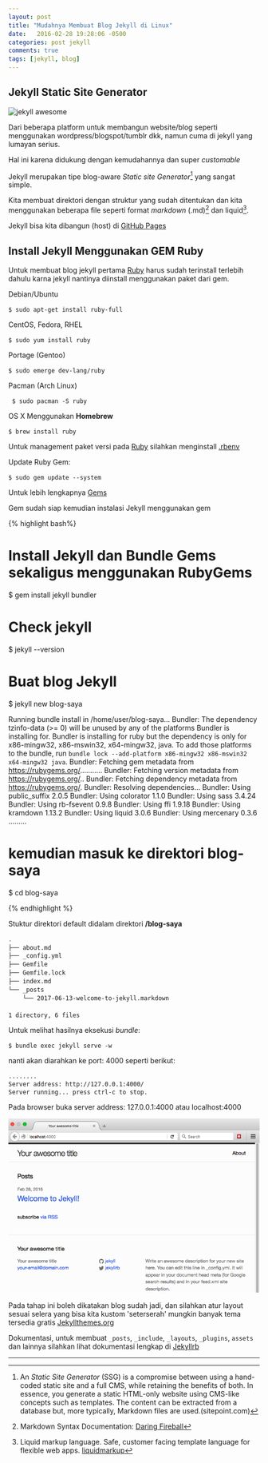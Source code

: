 ```yaml
---
layout: post
title: "Mudahnya Membuat Blog Jekyll di Linux"
date:   2016-02-28 19:28:06 -0500
categories: post jekyll
comments: true
tags: [jekyll, blog]
---
```


## Jekyll Static Site Generator

<img src="https://jekyllrb.com/img/octojekyll.png" alt="jekyll awesome" class="img-small" />

Dari beberapa platform untuk membangun website/blog seperti menggunakan wordpress/blogspot/tumblr dkk, namun cuma di jekyll yang lumayan serius.

Hal ini karena didukung dengan kemudahannya dan super *customable*

Jekyll merupakan tipe blog-aware *Static site Generator*[^1] yang sangat simple.

Kita membuat direktori dengan struktur yang sudah ditentukan dan kita menggunakan beberapa file seperti format *markdown* (.md)[^2] dan liquid[^3].

Jekyll bisa kita dibangun (host) di [GitHub Pages](https://pages.github.com/)

## Install Jekyll Menggunakan GEM Ruby

Untuk membuat blog jekyll pertama [Ruby] harus sudah terinstall terlebih dahulu karna jekyll nantinya diinstall menggunakan paket dari gem.

Debian/Ubuntu

    $ sudo apt-get install ruby-full

CentOS, Fedora, RHEL

    $ sudo yum install ruby

Portage (Gentoo)

    $ sudo emerge dev-lang/ruby

 Pacman (Arch Linux)

     $ sudo pacman -S ruby

OS X Menggunakan **Homebrew**

    $ brew install ruby

Untuk management paket versi pada [Ruby] silahkan menginstall [.rbenv](https://www.ruby-lang.org/en/documentation/installation/#rbenv) 

Update Ruby Gem:

    $ sudo gem update --system

Untuk lebih lengkapnya [Gems](https://rubygems.org/pages/download)

Gem sudah siap kemudian instalasi Jekyll menggunakan gem

{% highlight bash%}
# Install Jekyll dan Bundle Gems sekaligus menggunakan RubyGems
$ gem install jekyll bundler

# Check jekyll
$ jekyll --version

# Buat blog Jekyll
$ jekyll new blog-saya

Running bundle install in /home/user/blog-saya... 
Bundler: The dependency tzinfo-data (>= 0) will be unused by any of the platforms Bundler is installing for. Bundler is installing for ruby but the dependency is only for x86-mingw32, x86-mswin32, x64-mingw32, java. To add those platforms to the bundle, run `bundle lock --add-platform x86-mingw32 x86-mswin32 x64-mingw32 java`.
Bundler: Fetching gem metadata from https://rubygems.org/...........
Bundler: Fetching version metadata from https://rubygems.org/..
Bundler: Fetching dependency metadata from https://rubygems.org/.
Bundler: Resolving dependencies...
Bundler: Using public_suffix 2.0.5
Bundler: Using colorator 1.1.0
Bundler: Using sass 3.4.24
Bundler: Using rb-fsevent 0.9.8
Bundler: Using ffi 1.9.18
Bundler: Using kramdown 1.13.2
Bundler: Using liquid 3.0.6
Bundler: Using mercenary 0.3.6
.........

# kemudian masuk ke direktori blog-saya
$ cd blog-saya

{% endhighlight %}


Stuktur direktori default didalam direktori **/blog-saya** 

``` bash
.
├── about.md
├── _config.yml
├── Gemfile
├── Gemfile.lock
├── index.md
└── _posts
    └── 2017-06-13-welcome-to-jekyll.markdown

1 directory, 6 files

```

Untuk melihat hasilnya eksekusi *bundle*:

    $ bundle exec jekyll serve -w

nanti akan diarahkan ke port: 4000 seperti berikut:

    ........
    Server address: http://127.0.0.1:4000/
	Server running... press ctrl-c to stop.

Pada browser buka server address: 127.0.0.1:4000 atau localhost:4000

![Jekyll awesome](/assets/img/jk/loc.png)

Pada tahap ini boleh dikatakan blog sudah jadi, dan silahkan atur layout sesuai selera yang bisa kita kustom 'seterserah' mungkin banyak tema tersedia gratis [Jekyllthemes.org](http://jekyllthemes.org/)

Dokumentasi, untuk membuat `_posts`, `_include`, `_layouts`, `_plugins`, `assets` dan lainnya silahkan lihat dokumentasi lengkap di [Jekyllrb](https://jekyllrb.com/)

___

[^1]: An *Static Site Generator* (SSG) is a compromise between using a hand-coded static site and a full CMS, while retaining the benefits of both. In essence, you generate a static HTML-only website using CMS-like concepts such as templates. The content can be extracted from a database but, more typically, Markdown files are used.(sitepoint.com)

[^2]: Markdown Syntax Documentation: [Daring Fireball](https://daringfireball.net/projects/markdown/syntax)

[^3]: Liquid markup language. Safe, customer facing template language for flexible web apps. [liquidmarkup](http://liquidmarkup.org/)

[Ruby]:https://www.ruby-lang.org/en/downloads/